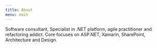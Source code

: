 ```yaml
---
title: About
menu: main
---
```


Software consultant, Specialist in .NET platform, agile practitioner and refactoring addict. Core focuses on ASP.NET, Xamarin, SharePoint, Architecture and Design.
